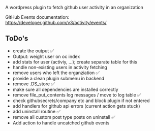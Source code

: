A wordpress plugin to fetch github user activity in an organization

GitHub Events documentation: https://developer.github.com/v3/activity/events/

## ToDo's
- create the output :white_check_mark:
- Output: weight user on oc index
- add stats for user (activiy, ...); create separate table for this
- handle non-existing users in activity fetching 
- remove users who left the organziation :white_check_mark:
- provide a clean plugin submenu in backend
- remove .DS_store :white_check_mark:
- make sure all dependencies are installed correctly
- remove file_put_contents log messages / move to log table :white_check_mark:
- check githubsecrets/company etc and block plugin if not entered
- add handlers for github api errors (current action gets stuck)
- add uninstall routine :white_check_mark:
- remove all custom post type posts on uninstall :white_check_mark:
- Add action to handle uncatched github events
